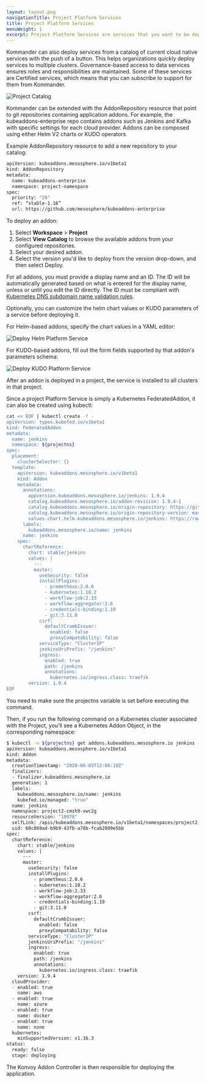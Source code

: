 ```yaml
---
layout: layout.pug
navigationTitle: Project Platform Services
title: Project Platform Services
menuWeight: 1
excerpt: Project Platform Services are services that you want to be deployed on all the Kubernetes clusters associated with the Project, in the corresponding namespace.
---
```


Kommander can also deploy services from a catalog of current cloud native services with the push of a button. This helps organizations quickly deploy services to multiple clusters. Governance-based access to data services ensures roles and responsibilities are maintained. Some of these services are Certified services, which means that you can subscribe to support for them from Kommander.

![Project Catalog](/ksphere/kommander/1.1/img/project-catalog.png)

Kommander can be extended with the AddonRepository resource that point to git repositories containing application addons. For example, the kubeaddons-enterprise repo contains addons such as Jenkins and Kafka with specific settings for each cloud provider. Addons can be composed using either Helm V2 charts or KUDO operators.

Example AddonRepository resource to add a new repository to your catalog:

```bash
apiVersion: kubeaddons.mesosphere.io/v1beta1
kind: AddonRepository
metadata:
  name: kubeaddons-enterprise
  namespace: project-namespace
spec:
  priority: "20"
  ref: “stable-1.16”
  url: https://github.com/mesosphere/kubeaddons-enterprise
```

To deploy an addon:

1. Select **Workspace** > **Project**
2. Select **View Catalog** to browse the available addons from your configured repositories.
3. Select your desired addon.
4. Select the version you'd like to deploy from the version drop-down, and then select Deploy.

For all addons, you must provide a display name and an ID. The ID will be automatically generated based on what is entered for the display name, unless or until you edit the ID directly. The ID must be compliant with [Kubernetes DNS subdomain name validation rules](https://kubernetes.io/docs/concepts/overview/working-with-objects/names/#dns-subdomain-names).

Optionally, you can customize the helm chart values or KUDO parameters of a service before deploying it.

For Helm-based addons, specify the chart values in a YAML editor:

![Deploy Helm Platform Service](/ksphere/kommander/1.1/img/project-catalog-deploy-helm.png)

For KUDO-based addons, fill out the form fields supported by that addon's parameters schema:

![Deploy KUDO Platform Service](/ksphere/kommander/1.1/img/project-catalog-deploy-kudo.png)

After an addon is deployed in a project, the service is installed to all clusters in that project.

Since a project Platform Service is simply a Kubernetes FederatedAddon, it can also be created using kubectl:

```bash
cat << EOF | kubectl create -f -
apiVersion: types.kubefed.io/v1beta1
kind: FederatedAddon
metadata:
  name: jenkins
  namespace: ${projectns}
spec:
  placement:
    clusterSelector: {}
  template:
    apiVersion: kubeaddons.mesosphere.io/v1beta1
    kind: Addon
    metadata:
      annotations:
        appversion.kubeaddons.mesosphere.io/jenkins: 1.9.4
        catalog.kubeaddons.mesosphere.io/addon-revision: 1.9.4-1
        catalog.kubeaddons.mesosphere.io/origin-repository: https://github.com/mesosphere/kubeaddons-enterprise
        catalog.kubeaddons.mesosphere.io/origin-repository-version: master
        values.chart.helm.kubeaddons.mesosphere.io/jenkins: https://raw.githubusercontent.com/jenkinsci/helm-charts/main/charts/jenkins/values.yaml
      labels:
        kubeaddons.mesosphere.io/name: jenkins
      name: jenkins
    spec:
      chartReference:
        chart: stable/jenkins
        values: |
          ---
          master:
            useSecurity: false
            installPlugins:
              - prometheus:2.0.6
              - kubernetes:1.18.2
              - workflow-job:2.33
              - workflow-aggregator:2.6
              - credentials-binding:1.19
              - git:3.11.0
            csrf:
              defaultCrumbIssuer:
                enabled: false
                proxyCompatability: false
            serviceType: "ClusterIP"
            jenkinsUriPrefix: "/jenkins"
            ingress:
              enabled: true
              path: /jenkins
              annotations:
                kubernetes.io/ingress.class: traefik
        version: 1.9.4
EOF
```

You need to make sure the projectns variable is set before executing the command.

Then, if you run the following command on a Kubernetes cluster associated with the Project, you’ll see a Kubernetes Addon Object, in the corresponding namespace:

```bash
$ kubectl -n ${projectns} get addons.kubeaddons.mesosphere.io jenkins -o yaml
apiVersion: kubeaddons.mesosphere.io/v1beta1
kind: Addon
metadata:
  creationTimestamp: "2020-06-05T12:06:10Z"
  finalizers:
  - finalizer.kubeaddons.mesosphere.io
  generation: 1
  labels:
    kubeaddons.mesosphere.io/name: jenkins
    kubefed.io/managed: "true"
  name: jenkins
  namespace: project2-cmzh9-xwc2g
  resourceVersion: "18078"
  selfLink: /apis/kubeaddons.mesosphere.io/v1beta1/namespaces/project2-cmzh9-xwc2g/addons/jenkins
  uid: 60c869ad-b9b9-43fb-a78b-fcab2809e5bb
spec:
  chartReference:
    chart: stable/jenkins
    values: |
      ---
      master:
        useSecurity: false
        installPlugins:
          - prometheus:2.0.6
          - kubernetes:1.18.2
          - workflow-job:2.33
          - workflow-aggregator:2.6
          - credentials-binding:1.19
          - git:3.11.0
        csrf:
          defaultCrumbIssuer:
            enabled: false
            proxyCompatability: false
        serviceType: "ClusterIP"
        jenkinsUriPrefix: "/jenkins"
        ingress:
          enabled: true
          path: /jenkins
          annotations:
            kubernetes.io/ingress.class: traefik
    version: 1.9.4
  cloudProvider:
  - enabled: true
    name: aws
  - enabled: true
    name: azure
  - enabled: true
    name: docker
  - enabled: true
    name: none
  kubernetes:
    minSupportedVersion: v1.16.3
status:
  ready: false
  stage: deploying
```

The Konvoy Addon Controller is then responsible for deploying the application.
